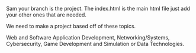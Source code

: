 Sam your branch is the project. The index.html is the main html file just add your other ones that are needed.

We need to make a project based off of these topics. 

Web and Software Application Development, Networking/Systems, Cybersecurity, Game Development and Simulation or Data Technologies.
